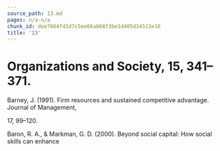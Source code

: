 ```yaml
---
source_path: 13.md
pages: n/a-n/a
chunk_id: dee7664fd1d7c5ee66ab68f3be1d405d14513e16
title: '13'
---
```

# Organizations and Society, 15, 341–371.

Barney, J. (1991). Firm resources and sustained competitive advantage. Journal of Management,

17, 99–120.

Baron, R. A., & Markman, G. D. (2000). Beyond social capital: How social skills can enhance
